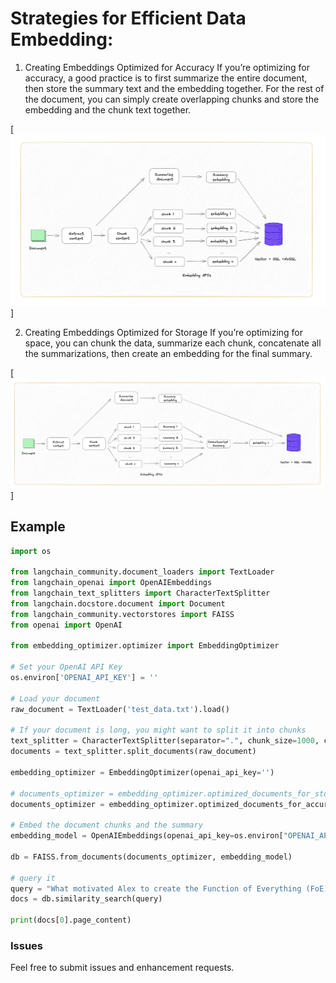 # Strategies for Efficient Data Embedding:
1) Creating Embeddings Optimized for Accuracy
  If you’re optimizing for accuracy, a good practice is to first summarize the entire document, then store the summary text and the embedding together. For the rest of the document, you can simply create overlapping chunks and store the embedding and the chunk text together.

[![EmbeddingOptimizerAccuracy](https://github.com/taherfattahi/embedding-optimizer/raw/main/images/optimize-accuracy.webp
)]

2) Creating Embeddings Optimized for Storage
  If you’re optimizing for space, you can chunk the data, summarize each chunk, concatenate all the summarizations, then create an embedding for the final summary.

[![EmbeddingOptimizerStorage](https://github.com/taherfattahi/embedding-optimizer/raw/main/images/optimize-storage.webp
)]


## Example
```python
import os

from langchain_community.document_loaders import TextLoader
from langchain_openai import OpenAIEmbeddings
from langchain_text_splitters import CharacterTextSplitter
from langchain.docstore.document import Document
from langchain_community.vectorstores import FAISS
from openai import OpenAI

from embedding_optimizer.optimizer import EmbeddingOptimizer

# Set your OpenAI API Key
os.environ['OPENAI_API_KEY'] = ''

# Load your document
raw_document = TextLoader('test_data.txt').load()

# If your document is long, you might want to split it into chunks
text_splitter = CharacterTextSplitter(separator=".", chunk_size=1000, chunk_overlap=0)
documents = text_splitter.split_documents(raw_document)

embedding_optimizer = EmbeddingOptimizer(openai_api_key='')

# documents_optimizer = embedding_optimizer.optimized_documents_for_storage(raw_document[0].page_content, documents)
documents_optimizer = embedding_optimizer.optimized_documents_for_accuracy(raw_document[0].page_content, documents)

# Embed the document chunks and the summary
embedding_model = OpenAIEmbeddings(openai_api_key=os.environ["OPENAI_API_KEY"])

db = FAISS.from_documents(documents_optimizer, embedding_model)

# query it
query = "What motivated Alex to create the Function of Everything (FoE)?"
docs = db.similarity_search(query)

print(docs[0].page_content)

```


### Issues
Feel free to submit issues and enhancement requests.